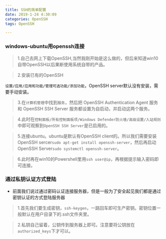 ```yaml
---
title: SSH的简单配置
date: 2019-1-24 4:30:09
categories: OpenSSH
tags: OpenSSH

---
```



### windows-ubuntu用openssh连接

> 1.自己去网上下载OpenSSH,当然我刚开始是这么做的，但后来知道win10自带OpenSSH以后果断使用系统自带的产品。

> 2.安装已有的OpenSSH

`设置/应用/应用和功能/管理可选功能/添加功能`，OpenSSH server默认没有安装，需要手动安装。

> 3.在`计算机管理`中找到`服务`，然后把 OpenSSH Authentication Agent 服务和 OpenSSH SSH Server 服务都设置为自启动，并启动这两个服务。

> 4.此时在`控制面板/所有控制面板项/Windows Defender防火墙/高级设置/入站规则`中即可观察到`OpenSSH SSH Server`是已启用的。

> 5.连接ubuntu。ubuntu是默认有OpenSSH client的。所以我们需要安装OpenSSH sercer`sudo apt-get install openssh-server`，然后再启动OpenSSH Server`sudo systemctl openssh-server`。

> 6.此时再在win10的Powershell里用`ssh user@ip`，再根据提示输入密码即可连接。

### 通过私钥认证方式登陆

- 前面我们说过通过密码认证连接服务器，但是一般为了安全起见我们都是通过密钥认证的方式登陆服务器

> 1.首先我们要生成密钥，`ssh-keygen`，一路回车即可生产密钥。密钥位置一般默认在用户目录下的.ssh文件夹里。

> 2.私钥自己留着，公钥传到服务器上即可。注意要将公钥放在`authorized_keys`下才可以。
